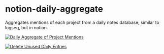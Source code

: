 # notion-daily-aggregate
Aggregates mentions of each project from a daily notes database, similar to logseq, but in notion.

[![Daily Aggregate of Project Mentions](https://github.com/davzaman/notion-daily-aggregate/actions/workflows/daily-aggregate.yml/badge.svg)](https://github.com/davzaman/notion-daily-aggregate/actions/workflows/daily-aggregate.yml)

[![Delete Unused Daily Entries](https://github.com/davzaman/notion-daily-aggregate/actions/workflows/delete_unused_entry.yml/badge.svg)](https://github.com/davzaman/notion-daily-aggregate/actions/workflows/delete_unused_entry.yml)
